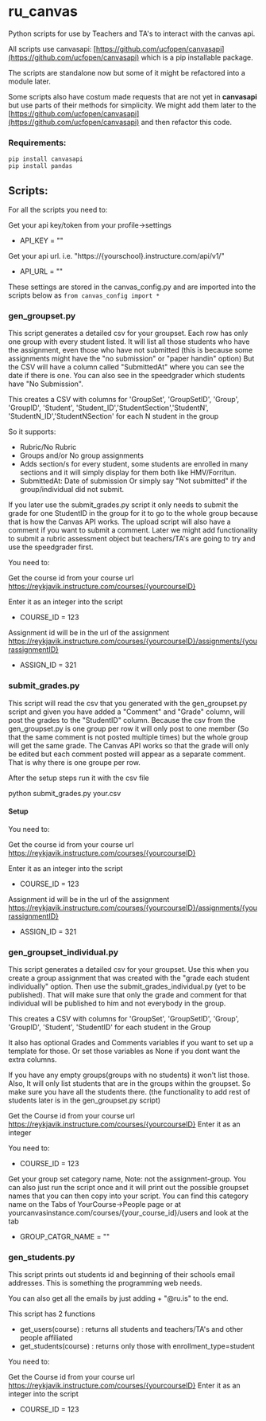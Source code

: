 # ru_canvas
Python scripts for use by Teachers and TA's to interact with the canvas api.

All scripts use canvasapi: [https://github.com/ucfopen/canvasapi](https://github.com/ucfopen/canvasapi) which is a pip installable package.

The scripts are standalone now but some of it might be refactored into a module later.

Some scripts also have costum made requests that are not yet in **canvasapi** but use parts of their methods for simplicity. We might add them later to the [https://github.com/ucfopen/canvasapi](https://github.com/ucfopen/canvasapi)
and then refactor this code.

### Requirements:

```
pip install canvasapi
pip install pandas 
```

## Scripts:
For all the scripts you need to:

Get your api key/token from your profile->settings


* API_KEY = "" 

Get your api url. i.e. "https://{yourschool}.instructure.com/api/v1/" 

* API_URL = ""

These settings are stored in the canvas_config.py and are imported
into the scripts below as ```from canvas_config import *```

### gen_groupset.py
This script generates a detailed csv for your groupset.
Each row has only one group with every student listed.
It will list all those students who have the assignment, even those who have not submitted (this is because some assignments might have the "no submission" or "paper handin" option) But the CSV will have a column called "SubmittedAt" where you can see the date if there is one. You can also see in the speedgrader which students have "No Submission". 

This creates a CSV with columns for 'GroupSet', 'GroupSetID', 'Group', 'GroupID', 'Student', 'Student_ID','StudentSection','StudentN', 'StudentN_ID','StudentNSection' for each N student in the group

So it supports:

* Rubric/No Rubric
* Groups and/or No group assignments
* Adds section/s for every student, some students are enrolled in many sections and it will simply display for them both like HMV/Forritun. 
* SubmittedAt: Date of submission Or simply say "Not submitted" if the group/individual did not submit.

If you later use the submit_grades.py script it only needs to submit the grade for one StudentID in the group for it to go to the whole group because that is how the Canvas API works. The upload script will also have a comment if you want to submit a comment. Later we might add functionality to submit a rubric assessment object but teachers/TA's are going to try and use the speedgrader first.


You need to:

Get the course id from your course url https://reykjavik.instructure.com/courses/{yourcourseID}

Enter it as an integer into the script

* COURSE_ID = 123

Assignment id will be in the url of the assignment https://reykjavik.instructure.com/courses/{yourcourseID}/assignments/{yourassignmentID}

* ASSIGN_ID = 321


### submit_grades.py

This script will read the csv that you generated with the gen_groupset.py script and given you have added a "Comment" and "Grade" column, will post the grades to the "StudentID" column. Because the csv from the gen_groupset.py is one group per row it will only post to one member (So that the same comment is not posted multiple times) but the whole group will get the same grade. The Canvas API works so that the grade will only be edited but each comment posted will appear as a separate comment. That is why there is one groupe per row.

After the setup steps run it with the csv file
 
python submit_grades.py your.csv
#### Setup

You need to:

Get the course id from your course url https://reykjavik.instructure.com/courses/{yourcourseID}

Enter it as an integer into the script

* COURSE_ID = 123

Assignment id will be in the url of the assignment https://reykjavik.instructure.com/courses/{yourcourseID}/assignments/{yourassignmentID}

* ASSIGN_ID = 321

### gen_groupset_individual.py

This script generates a detailed csv for your groupset.
Use this when you create a group assignment that was created with the "grade each student individually" option. Then use the submit_grades_individual.py (yet to be published). That will make sure that only the grade and comment for that individual will be published to him and not everybody in the group.

This creates a CSV with columns for 'GroupSet', 'GroupSetID', 'Group', 'GroupID', 'Student', 'StudentID' for each student in the Group

It also has optional Grades and Comments variables if you want to set up a template for those. Or set those variables as None if you dont want the extra columns.

If you have any empty groups(groups with no students) it won't list those.
Also, It will only list students that are in the groups within the groupset. So make sure you have all the students there. (the functionality to add rest of students later is in the gen_groupset.py script)


Get the Course id from your course url https://reykjavik.instructure.com/courses/{yourcourseID}
Enter it as an integer

You need to: 

* COURSE_ID = 123

Get your group set category name, Note: not the assignment-group.
You can also just run the script once and it will print out the possible groupset names that you can then copy into your script.
You can find this category name on the Tabs of YourCourse->People page or at yourcanvasinstance.com/courses/{your_course_id}/users and look at the tab

* GROUP_CATGR_NAME = ""



### gen_students.py

This script prints out students id and beginning of their schools email addresses. This is something the programming web needs.

You can also get all the emails by just adding + "@ru.is" to the end.

This script has 2 functions

* get_users(course) : returns all students and teachers/TA's and other people affiliated
* get_students(course) : returns only those with enrollment_type=student

You need to:

Get the Course id from your course url https://reykjavik.instructure.com/courses/{yourcourseID}
Enter it as an integer into the script

* COURSE_ID = 123
